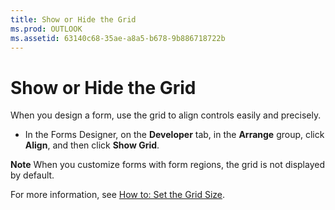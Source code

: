 ```yaml
---
title: Show or Hide the Grid
ms.prod: OUTLOOK
ms.assetid: 63140c68-35ae-a8a5-b678-9b886718722b
---
```



# Show or Hide the Grid

When you design a form, use the grid to align controls easily and precisely.


- In the Forms Designer, on the  **Developer** tab, in the **Arrange** group, click **Align**, and then click  **Show Grid**.
    

 **Note**  When you customize forms with form regions, the grid is not displayed by default.

For more information, see  [How to: Set the Grid Size](set-the-grid-size.md). 

